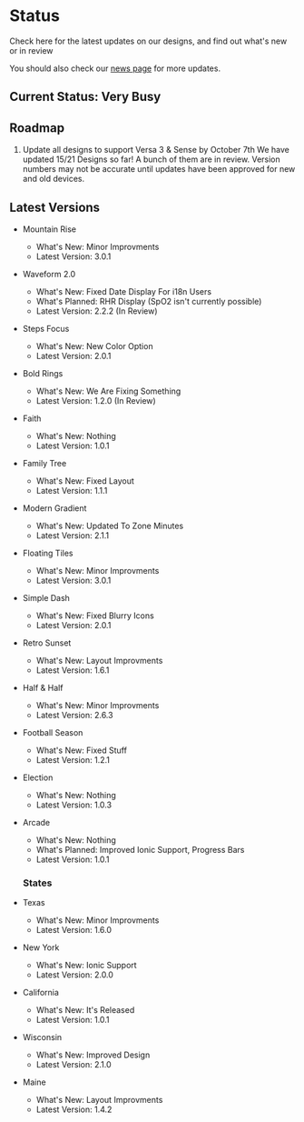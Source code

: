 # Status
Check here for the latest updates on our designs, and find out what's new or in review

You should also check our [news page](https://momentric-9b1d4.web.app/News) for more updates.

## Current Status: Very Busy

## Roadmap
1. Update all designs to support Versa 3 & Sense by October 7th
We have updated 15/21 Designs so far! 
A bunch of them are in review. 
Version numbers may not be accurate until updates have been approved for new and old devices.

## Latest Versions

- Mountain Rise
  - What's New: Minor Improvments
  - Latest Version: 3.0.1
  
- Waveform 2.0
  - What's New: Fixed Date Display For i18n Users
  - What's Planned: RHR Display (SpO2 isn't currently possible)
  - Latest Version: 2.2.2 (In Review)
  
- Steps Focus
  - What's New: New Color Option
  - Latest Version: 2.0.1
  
- Bold Rings
  - What's New: We Are Fixing Something
  - Latest Version: 1.2.0 (In Review)
  
- Faith
  - What's New: Nothing
  - Latest Version: 1.0.1
  
- Family Tree
  - What's New: Fixed Layout
  - Latest Version: 1.1.1
  
- Modern Gradient
  - What's New: Updated To Zone Minutes
  - Latest Version: 2.1.1
  
- Floating Tiles
  - What's New: Minor Improvments
  - Latest Version: 3.0.1
  
- Simple Dash
  - What's New: Fixed Blurry Icons
  - Latest Version: 2.0.1
  
- Retro Sunset
  - What's New: Layout Improvments
  - Latest Version: 1.6.1
  
- Half & Half
  - What's New: Minor Improvments
  - Latest Version: 2.6.3
  
- Football Season
  - What's New: Fixed Stuff
  - Latest Version: 1.2.1
  
- Election
  - What's New: Nothing
  - Latest Version: 1.0.3
  
- Arcade
  - What's New: Nothing
  - What's Planned: Improved Ionic Support, Progress Bars
  - Latest Version: 1.0.1
  
  ### States
  
- Texas
  - What's New: Minor Improvments
  - Latest Version: 1.6.0
  
- New York
  - What's New: Ionic Support
  - Latest Version: 2.0.0
  
- California
  - What's New: It's Released
  - Latest Version: 1.0.1
  
- Wisconsin
  - What's New: Improved Design
  - Latest Version: 2.1.0
  
- Maine
  - What's New: Layout Improvments
  - Latest Version: 1.4.2
